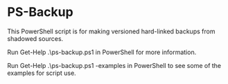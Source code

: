 PS-Backup
=========

This PowerShell script is for making versioned hard-linked backups from shadowed sources.

Run Get-Help .\ps-backup.ps1 in PowerShell for more information.

Run Get-Help .\ps-backup.ps1 -examples in PowerShell to see some of the examples for script use.
